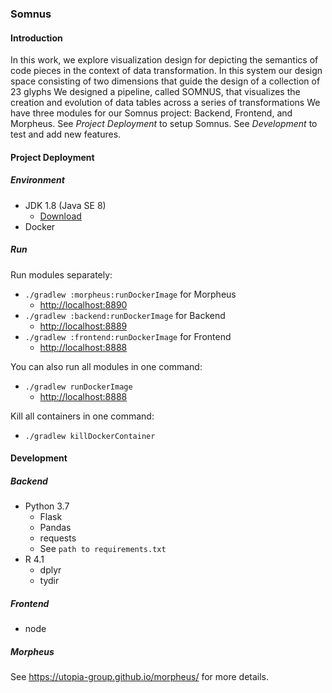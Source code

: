 ### Somnus

#### Introduction

In this work, we explore visualization design for depicting the semantics of code pieces in the context of data transformation.
In this system our design space consisting of two dimensions that guide the design of a collection of 23 glyphs
We designed a pipeline, called SOMNUS, that visualizes the creation and evolution of data tables across a series of transformations
We have three modules for our Somnus project: Backend, Frontend, and Morpheus.
See *Project Deployment* to setup Somnus.
See *Development* to test and add new features.

#### Project Deployment

##### Environment

+ JDK 1.8 (Java SE 8)
  + [Download](https://www.oracle.com/java/technologies/javase/javase8u211-later-archive-downloads.html)
+ Docker

##### Run

Run modules separately:
+ `./gradlew :morpheus:runDockerImage` for Morpheus
  + <http://localhost:8890>
+ `./gradlew :backend:runDockerImage` for Backend
  + <http://localhost:8889>
+ `./gradlew :frontend:runDockerImage` for Frontend
  + <http://localhost:8888>

You can also run all modules in one command:
+ `./gradlew runDockerImage`
    + <http://localhost:8888>

Kill all containers in one command:
+ `./gradlew killDockerContainer`

#### Development

##### Backend

+ Python 3.7
  + Flask
  + Pandas
  + requests
  + See `path to requirements.txt`
+ R 4.1
  + dplyr
  + tydir

##### Frontend

+ node

##### Morpheus

See https://utopia-group.github.io/morpheus/ for more details.